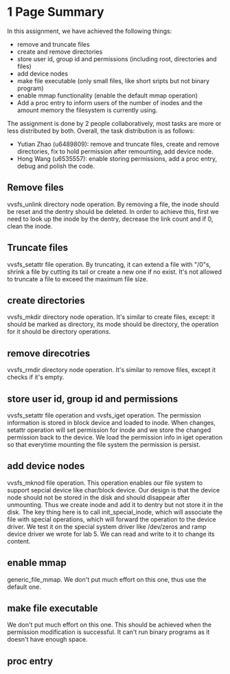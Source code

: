 # 1 Page Summary

In this assignment, we have achieved the following things:
*  remove and truncate files
*  create and remove directories
*  store user id, group id and permissions (including root, directories and files)
*  add device nodes
*  make file executable (only small files, like short sripts but not binary program)
*  enable mmap functionality (enable the default mmap operation)
*  Add a proc entry to inform users of the number of inodes and the amount memory the filesystem is currently using.

The assignment is done by 2 people collaboratively, most tasks are more or less distributed by both. Overall, the task distribution is as follows:
*  Yutian Zhao (u6489809): remove and truncate files, create and remove directories, fix to hold permission after remounting, add device node.
*  Hong Wang (u6535557): enable storing permissions, add a proc entry, debug and polish the code.

## Remove files

vvsfs_unlink directory node operation. By removing a file, the inode should be reset and the dentry should be deleted.
In order to achieve this, first we need to look up the inode by the dentry, decrease the link count and if 0, clean the inode.

## Truncate files

vvsfs_setattr file operation. By truncating, it can extend a file with "/0"s, shrink a file by cutting its tail
or create a new one if no exist. It's not allowed to truncate a file to exceed the maximum file size.

## create directories

vvsfs_mkdir directory node operation. It's similar to create files, except: it should be marked as directory, its mode should be directory, 
the operation for it should be directory operations.

## remove direcotries
vvsfs_rmdir directory node operation.  It's similar to remove files, except it checks if it's empty.

## store user id, group id and permissions
vvsfs_setattr file operation and vvsfs_iget operation. The permission information is stored in block device and loaded to inode. When changes,
setattr operation will set permission for inode and we store the changed permission back to the device. We load the permission info in iget operation so that
everytime mounting the file system the permission is persist.

## add device nodes
vvsfs_mknod file operation. This operation enables our file system to support sepcial device like char/block device. Our design is that the
device node should not be stored in the disk and should disappear after unmounting. Thus we create inode and add it to dentry but not store it in the disk.
The key thing here is to call init_special_inode, which will associate the file with special operations, which will forward the operation to the 
device driver. We test it on the special system driver like /dev/zeros and ramp device driver we wrote for lab 5. We can read and write to it to change its content.

## enable mmap
generic_file_mmap. We don't put much effort on this one, thus use the default one.

## make file executable
We don't put much effort on this one. This should be achieved when the permission modification is successful. 
It can't run binary programs as it doesn't have enough space.

## proc entry


